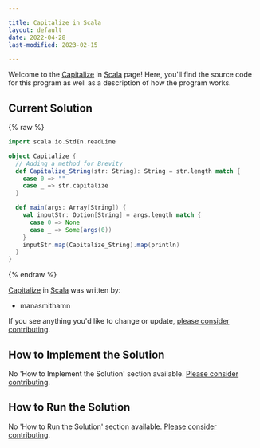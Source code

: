 ```yaml
---

title: Capitalize in Scala
layout: default
date: 2022-04-28
last-modified: 2023-02-15

---
```


Welcome to the [Capitalize](https://sampleprograms.io/projects/capitalize) in [Scala](https://sampleprograms.io/languages/scala) page! Here, you'll find the source code for this program as well as a description of how the program works.

## Current Solution

{% raw %}

```scala
import scala.io.StdIn.readLine

object Capitalize {
  // Adding a method for Brevity 
  def Capitalize_String(str: String): String = str.length match {
    case 0 => ""
    case _ => str.capitalize
  }

  def main(args: Array[String]) {
    val inputStr: Option[String] = args.length match {
      case 0 => None
      case _ => Some(args(0))
    }
    inputStr.map(Capitalize_String).map(println)
  }
}
```

{% endraw %}

[Capitalize](https://sampleprograms.io/projects/capitalize) in [Scala](https://sampleprograms.io/languages/scala) was written by:

- manasmithamn

If you see anything you'd like to change or update, [please consider contributing](https://github.com/TheRenegadeCoder/sample-programs).

## How to Implement the Solution

No 'How to Implement the Solution' section available. [Please consider contributing](https://github.com/TheRenegadeCoder/sample-programs-website).

## How to Run the Solution

No 'How to Run the Solution' section available. [Please consider contributing](https://github.com/TheRenegadeCoder/sample-programs-website).